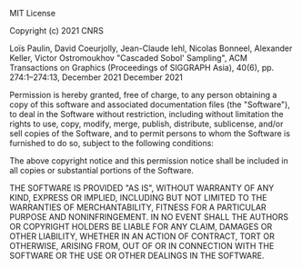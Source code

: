 MIT License

Copyright (c) 2021 CNRS

Loïs Paulin, David Coeurjolly, Jean-Claude Iehl, Nicolas Bonneel, Alexander Keller, Victor Ostromoukhov
"Cascaded Sobol' Sampling", ACM Transactions on Graphics (Proceedings of SIGGRAPH Asia), 40(6), pp. 274:1–274:13, December 2021
December 2021

Permission is hereby granted, free of charge, to any person obtaining a copy
of this software and associated documentation files (the "Software"), to deal
in the Software without restriction, including without limitation the rights
to use, copy, modify, merge, publish, distribute, sublicense, and/or sell
copies of the Software, and to permit persons to whom the Software is
furnished to do so, subject to the following conditions:

The above copyright notice and this permission notice shall be included in all
copies or substantial portions of the Software.

THE SOFTWARE IS PROVIDED "AS IS", WITHOUT WARRANTY OF ANY KIND, EXPRESS OR
IMPLIED, INCLUDING BUT NOT LIMITED TO THE WARRANTIES OF MERCHANTABILITY,
FITNESS FOR A PARTICULAR PURPOSE AND NONINFRINGEMENT. IN NO EVENT SHALL THE
AUTHORS OR COPYRIGHT HOLDERS BE LIABLE FOR ANY CLAIM, DAMAGES OR OTHER
LIABILITY, WHETHER IN AN ACTION OF CONTRACT, TORT OR OTHERWISE, ARISING FROM,
OUT OF OR IN CONNECTION WITH THE SOFTWARE OR THE USE OR OTHER DEALINGS IN THE
SOFTWARE.
